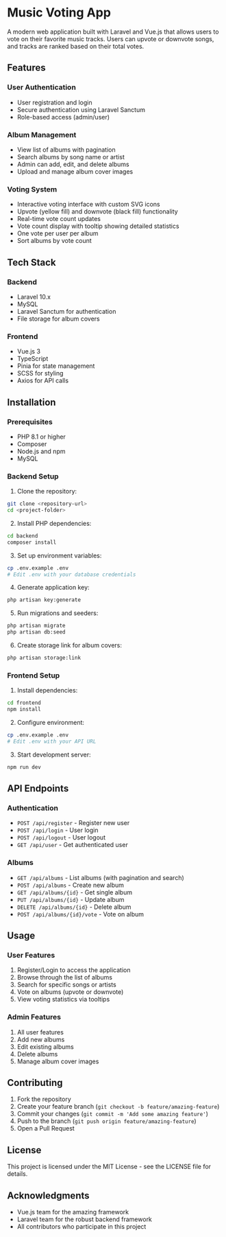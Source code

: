 # Music Voting App

A modern web application built with Laravel and Vue.js that allows users to vote on their favorite music tracks. Users can upvote or downvote songs, and tracks are ranked based on their total votes.

## Features

### User Authentication
- User registration and login
- Secure authentication using Laravel Sanctum
- Role-based access (admin/user)

### Album Management
- View list of albums with pagination
- Search albums by song name or artist
- Admin can add, edit, and delete albums
- Upload and manage album cover images

### Voting System
- Interactive voting interface with custom SVG icons
- Upvote (yellow fill) and downvote (black fill) functionality
- Real-time vote count updates
- Vote count display with tooltip showing detailed statistics
- One vote per user per album
- Sort albums by vote count

## Tech Stack

### Backend
- Laravel 10.x
- MySQL
- Laravel Sanctum for authentication
- File storage for album covers

### Frontend
- Vue.js 3
- TypeScript
- Pinia for state management
- SCSS for styling
- Axios for API calls

## Installation

### Prerequisites
- PHP 8.1 or higher
- Composer
- Node.js and npm
- MySQL

### Backend Setup
1. Clone the repository:
```bash
git clone <repository-url>
cd <project-folder>
```

2. Install PHP dependencies:
```bash
cd backend
composer install
```

3. Set up environment variables:
```bash
cp .env.example .env
# Edit .env with your database credentials
```

4. Generate application key:
```bash
php artisan key:generate
```

5. Run migrations and seeders:
```bash
php artisan migrate
php artisan db:seed
```

6. Create storage link for album covers:
```bash
php artisan storage:link
```

### Frontend Setup
1. Install dependencies:
```bash
cd frontend
npm install
```

2. Configure environment:
```bash
cp .env.example .env
# Edit .env with your API URL
```

3. Start development server:
```bash
npm run dev
```

## API Endpoints

### Authentication
- `POST /api/register` - Register new user
- `POST /api/login` - User login
- `POST /api/logout` - User logout
- `GET /api/user` - Get authenticated user

### Albums
- `GET /api/albums` - List albums (with pagination and search)
- `POST /api/albums` - Create new album
- `GET /api/albums/{id}` - Get single album
- `PUT /api/albums/{id}` - Update album
- `DELETE /api/albums/{id}` - Delete album
- `POST /api/albums/{id}/vote` - Vote on album

## Usage

### User Features
1. Register/Login to access the application
2. Browse through the list of albums
3. Search for specific songs or artists
4. Vote on albums (upvote or downvote)
5. View voting statistics via tooltips

### Admin Features
1. All user features
2. Add new albums
3. Edit existing albums
4. Delete albums
5. Manage album cover images

## Contributing

1. Fork the repository
2. Create your feature branch (`git checkout -b feature/amazing-feature`)
3. Commit your changes (`git commit -m 'Add some amazing feature'`)
4. Push to the branch (`git push origin feature/amazing-feature`)
5. Open a Pull Request

## License

This project is licensed under the MIT License - see the LICENSE file for details.

## Acknowledgments
- Vue.js team for the amazing framework
- Laravel team for the robust backend framework
- All contributors who participate in this project 